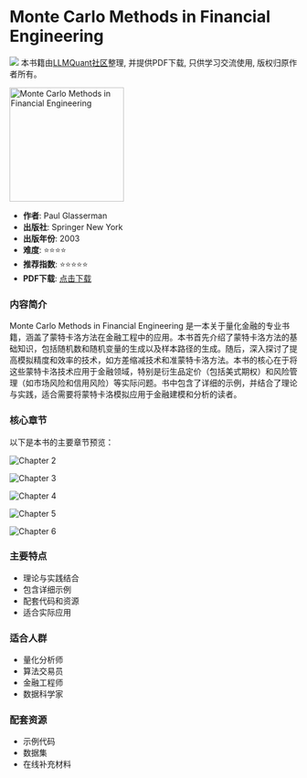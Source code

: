 # Monte Carlo Methods in Financial Engineering

![](https://fastly.jsdelivr.net/gh/bucketio/img3@main/2024/09/04/1725464231869-e0b2f727-2a0f-4270-bf6c-31ddc350426a.gif)
本书籍由[LLMQuant社区](https://llmquant.com/)整理, 并提供PDF下载, 只供学习交流使用, 版权归原作者所有。

<img src="1.png" alt="Monte Carlo Methods in Financial Engineering" width="200"/>

- **作者**: Paul Glasserman
- **出版社**: Springer New York
- **出版年份**: 2003
- **难度**: ⭐⭐⭐⭐
- **推荐指数**: ⭐⭐⭐⭐⭐
- **PDF下载**: [点击下载](https://asset.quant-wiki.com/pdf/Monte%20Carlo%20Methods%20in%20Financial%20Engineering.pdf)

### 内容简介

Monte Carlo Methods in Financial Engineering 是一本关于量化金融的专业书籍，涵盖了蒙特卡洛方法在金融工程中的应用。本书首先介绍了蒙特卡洛方法的基础知识，包括随机数和随机变量的生成以及样本路径的生成。随后，深入探讨了提高模拟精度和效率的技术，如方差缩减技术和准蒙特卡洛方法。本书的核心在于将这些蒙特卡洛技术应用于金融领域，特别是衍生品定价（包括美式期权）和风险管理（如市场风险和信用风险）等实际问题。书中包含了详细的示例，并结合了理论与实践，适合需要将蒙特卡洛模拟应用于金融建模和分析的读者。

### 核心章节

以下是本书的主要章节预览：

![Chapter 2](2.png)

![Chapter 3](3.png)

![Chapter 4](4.png)

![Chapter 5](5.png)

![Chapter 6](6.png)

### 主要特点

- 理论与实践结合
- 包含详细示例
- 配套代码和资源
- 适合实际应用

### 适合人群

- 量化分析师
- 算法交易员
- 金融工程师
- 数据科学家

### 配套资源

- 示例代码
- 数据集
- 在线补充材料